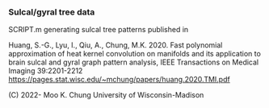 ### Sulcal/gyral tree data

SCRIPT.m generating sulcal tree patterns published in 

Huang, S.-G., Lyu, I., Qiu, A., Chung, M.K. 2020. Fast polynomial approximation of heat kernel convolution on manifolds and its application to brain sulcal and gyral graph pattern analysis, IEEE Transactions on 
Medical Imaging 39:2201-2212  https://pages.stat.wisc.edu/~mchung/papers/huang.2020.TMI.pdf




(C) 2022- Moo K. Chung
University of Wisconsin-Madison
